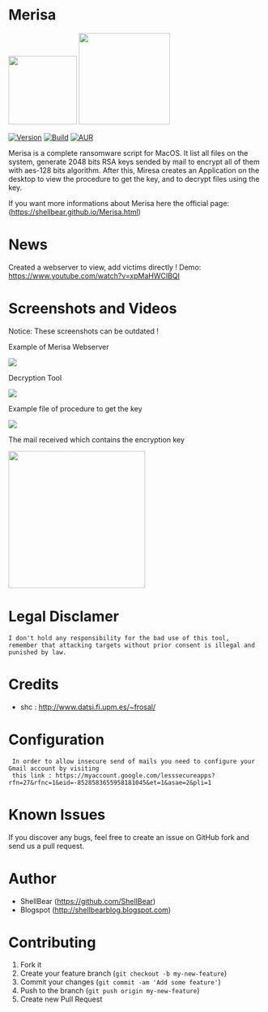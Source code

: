 Merisa
=

<img src="http://i.imgur.com/keNyJQX.png" width="135"> <img src="http://freevector.co/wp-content/uploads/2014/04/49703-dollar-money-sign-on-locked-padlock-security-symbol.png" width="180"> 


[![Version](https://img.shields.io/badge/MIRESA-1.0-brightgreen.svg?maxAge=259200)]()
[![Build](https://img.shields.io/badge/Supported_OS-macOS-orange.svg)]()
[![AUR](https://img.shields.io/aur/license/yaourt.svg)]()


Merisa is a complete ransomware script for MacOS. It list all files on the system, generate 2048 bits RSA keys sended by mail to encrypt all of them with aes-128 bits algorithm. After this, Miresa creates an Application on the desktop to view the procedure to get the key, and to decrypt files using the key.

If you want more informations about Merisa here the official page: (https://shellbear.github.io/Merisa.html)

News
=

Created a webserver to view, add victims directly !
Demo: https://www.youtube.com/watch?v=xpMaHWCIBQI


Screenshots and Videos
=
Notice: These screenshots can be outdated ! 

Example of Merisa Webserver

![](https://media.giphy.com/media/l0Iyi42GzSIDmL1oA/giphy.gif)

Decryption Tool

![](http://i.imgur.com/pjMCjtf.png)

Example file of procedure to get the key

![](http://i.imgur.com/cE49sZM.png)

The mail received which contains the encryption key

<img src="http://i.imgur.com/krxLliV.jpg" width="270">


Legal Disclamer
=
    I don't hold any responsibility for the bad use of this tool,
    remember that attacking targets without prior consent is illegal and punished by law.


Credits
=
- shc : http://www.datsi.fi.upm.es/~frosal/


Configuration 
=
     In order to allow insecure send of mails you need to configure your Gmail account by visiting  
     this link : https://myaccount.google.com/lesssecureapps?rfn=27&rfnc=1&eid=-8528583655958181045&et=1&asae=2&pli=1


Known Issues
=

If you discover any bugs, feel free to create an issue on GitHub fork and
send us a pull request.


Author
=

* ShellBear (https://github.com/ShellBear)
* Blogspot (http://shellbearblog.blogspot.com)


Contributing
=

1. Fork it
2. Create your feature branch (`git checkout -b my-new-feature`)
3. Commit your changes (`git commit -am 'Add some feature'`)
4. Push to the branch (`git push origin my-new-feature`)
5. Create new Pull Request

